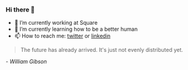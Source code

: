 ### Hi there 👋

- 🔭  I’m currently working at Square
- 🌱  I’m currently learning how to be a better human
- 📫  How to reach me: [twitter](https://twitter.com/aphexddb) or [linkedin](https://www.linkedin.com/in/gardiner)

> The future has already arrived. It's just not evenly distributed yet. 

_- William Gibson_

<!--
**aphexddb/aphexddb** is a ✨ _special_ ✨ repository because its `README.md` (this file) appears on your GitHub profile.

Here are some ideas to get you started:

- 🔭 I’m currently working on ...
- 🌱 I’m currently learning ...
- 👯 I’m looking to collaborate on ...
- 🤔 I’m looking for help with ...
- 💬 Ask me about ...
- 📫 How to reach me: ...
- 😄 Pronouns: ...
- ⚡ Fun fact: ...
-->
